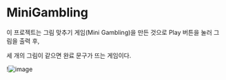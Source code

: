 # MiniGambling
이 프로젝트는 그림 맞추기 게임(Mini Gambling)을 만든 것으로 Play 버튼을 눌러 그림을 출력 후, 

세 개의 그림이 같으면 완료 문구가 뜨는 게임이다.

!![image](https://github.com/user-attachments/assets/221d1172-720f-4409-af6e-cebbd7d1aab1)
